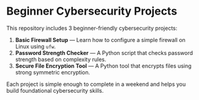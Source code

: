 # Beginner Cybersecurity Projects

This repository includes 3 beginner-friendly cybersecurity projects:

1. **Basic Firewall Setup** — Learn how to configure a simple firewall on Linux using `ufw`.
2. **Password Strength Checker** — A Python script that checks password strength based on complexity rules.
3. **Secure File Encryption Tool** — A Python tool that encrypts files using strong symmetric encryption.

Each project is simple enough to complete in a weekend and helps you build foundational cybersecurity skills.
